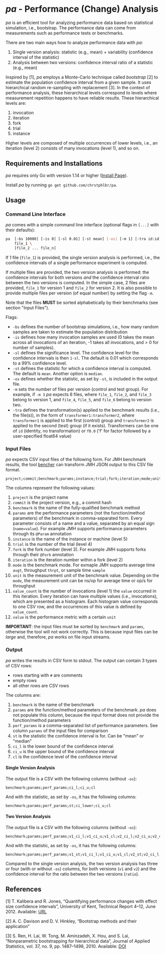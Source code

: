 # *pa* - Performance (Change) Analysis

*pa* is an efficient tool for analyzing performance data based on statistical simulation, i.e., bootstrap.
The performance data can come from measurements such as performance tests or benchmarks.

There are two main ways how to analyze performance data with *pa*:
1. Single version analysis: statistic (e.g., mean) + variability (confidence interval of the statistic)
2. Analysis between two versions: confidence interval ratio of a statistic (e.g., mean)

Inspired by [1], *pa* employs a Monte-Carlo technique called *bootstrap* [2] to estimate the population confidence interval from a given sample.
It uses hierarchical random re-sampling with replacement [3].
In the context of performance analysis, these hierarchical levels correspond to levels where measurement repetition happens to have reliable results.
These hierarchical levels are:
1. invocation
2. iteration
3. fork
4. trial
5. instance

Higher levels are composed of multiple occurrences of lower levels, i.e., an iteration (level 2) consists of many invocations (level 1), and so on.

## Requirements and Installations

*pa* requires only Go with version 1.14 or higher ([Install Page](https://golang.org/doc/install)).

Install *pa* by running `go get github.com/chrstphlbr/pa`.



## Usage


### Command Line Interface

*pa* comes with a simple command line interface (optional flags in `[...]` with their defaults):

```bash
pa  [-bs 10000] [-is 0] [-sl 0.01] [-st mean] [-os] [-m 1] [-tra id:id] \
    file_1 \
    [file_2 ... file_n] 
```

If 1 file (`file_1`) is provided, the single version analysis is performed, i.e., the confidence intervals of a single performance experiment is computed.

If multiple files are provided, the two version analysis is performed:
the confidence intervals for both versions *and* the confidence interval ratio between the two versions is computed.
In the simple case, 2 files are provided, `file_1` for version 1 and `file_2` for version 2.
It is also possible to provide multiple files per version (of equal number) by setting the flag `-m`. 

Note that the files **MUST** be sorted alphabetically by their benchmarks (see section "Input Files").

Flags:
* `-bs` defines the number of bootstrap simulations, i.e., how many random samples are taken to estimate the population distribution
* `-is` defines how many invocation samples are used (0 takes the mean across all invocations of an iteration, -1 takes all invocations, and > 0 for number of samples).
* `-sl` defines the significance level.
The confidence level for the confidence intervals is then `1-sl`.
The default is 0.01 which corresponds to a 99% confidence level.
* `-st` defines the statistic for which a confidence interval is computed.
The default is `mean`.
Another option is `median`.
* `-os` defines whether the statistic, as set by `-st`, is included in the output file.
* `-m` sets the number of files per version (control and test group).
For example, if `-m 3` *pa* expects 6 files, where `file_1`, `file_2`, and `file_3` belong to version 1, and `file_4`, `file_5`, and `file_6` belong to version two.
* `-tra` defines the transformation(s) applied to the benchmark results (i.e., the file(s)),
in the form of `transformer1:transformer2`,
where `transformer1` is applied to the first (control) group and `transformer2` is applied to the second (test) group (if it exists).
Transformers can be one of `id` (identity, no transformation) or `f0.0` ('f' for factor followed by a user-specified float64 value)


### Input Files

*pa* expects CSV input files of the following form.
For JMH benchmark results, the tool [bencher](https://github.com/chrstphlbr/bencher) can transform JMH JSON output to this CSV file format.
```
project;commit;benchmark;params;instance;trial;fork;iteration;mode;unit;value_count;value
```

The columns represent the following values:
1. `project` is the project name
2. `commit` is the project version, e.g., a commit hash
3. `benchmark` is the name of the fully-qualified benchmark method
4. `params` are the performance parameters (not the function/method parameters) of the benchmark in comma-separated form.
Every parameter consists of a name and a value, separated by an equal sign (`name=value`).
For example JMH supports performance parameters through its `@Param` annotation
5. `instance` is the name of the instance or machine (level 5)
6. `trial` is the number of the trial (level 4)
7. `fork` is the fork number (level 3).
For example JMH supports forks through their `@Fork` annotation
8. `iteration` is the iteration number within a fork (level 2)
9. `mode` is the benchmark mode.
For exmaple JMH supports average time `avgt`, throughput `thrpt`, or sample time `sample`
10. `unit` is the measurement unit of the benchmark value.
Depending on the `mode`, the measurement unit can be ns/op for average time or op/s for throughput 
11. `value_count` is the number of invocations (level 1) the `value` occurred in this iteration.
Every iteration can have multiple values (i.e., invocations), which are presented as a histogram.
Each histogram value corresponds to one CSV row, and the occurrences of this value is defined by `value_count`.
12. `value` is the performance metric with a certain `unit`

**IMPORTANT**: the input files must be sorted by `benchmark` and `params`, otherwise the tool will not work correctly.
This is because input files can be *large* and, therefore, *pa* works on file input streams.


### Output

*pa* writes the results in CSV form to stdout.
The output can contain 3 types of CSV rows:
* rows starting with `#` are comments
* empty rows
* all other rows are CSV rows

The columns are:
1. `benchmark` is the name of the benchmark
2. `params` are the function/method parameters of the benchmark.
*pa* does not populate this column, because the input format does not provide the function/method parameters
3. `perf_params` is a comma-separated list of performance parameters.
See column `params` of the input files for comparison
4. `st` is the statistic the confidence interval is for.
Can be "mean" or "median"
5. `ci_l` is the lower bound of the confidence interval
6. `ci_u` is the upper bound of the confidence interval
7. `cl` is the confidence level of the confidence interval

#### Single Version Analysis

The output file is a CSV with the following columns (without `-os`):
```
benchmark;params;perf_params;ci_l;ci_u;cl
```

And with the statistic, as set by `-os`, it has the following columns:
```
benchmark;params;perf_params;st;ci_lower;ci_u;cl
```

#### Two Version Analysis

The output file is a CSV with the following columns (without `-os`):
```
benchmark;params;perf_params;v1_ci_l;v1_ci_u;v1_cl;v2_ci_l;v2_ci_u;v2_cl;ratio_s;ratio_ci_l;ratio_ci_u;ratio_cl
```

And with the statistic, as set by `-os`, it has the following columns:
```
benchmark;params;perf_params;v1_st;v1_ci_l;v1_ci_u;v1_cl;v2_st;v2_ci_l;v2_ci_u;v2_cl;ratio_st;ratio_ci_l;ratio_ci_u;ratio_cl
```

Compared to the single version analysis, the two version analysis has three or four (with or without `-os`) columns, for both versions (`v1` and `v2`) and the confidence interval for the ratio between the two versions (`ratio`).



## References

[1] T. Kalibera and R. Jones, “Quantifying performance changes with effect size confidence intervals”, University of Kent, Technical Report 4–12, June 2012. Available: [URL](http://www.cs.kent.ac.uk/pubs/2012/3233)

[2] A. C. Davison and D. V. Hinkley, “Bootstrap methods and their application”

[3] S. Ren, H. Lai, W. Tong, M. Aminzadeh, X. Hou, and S. Lai, “Nonparametric bootstrapping for hierarchical data”, Journal of Applied Statistics, vol. 37, no. 9, pp. 1487–1498, 2010. Available: [DOI](https://doi.org/10.1080/02664760903046102)
